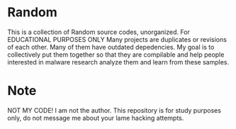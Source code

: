 # Random
This is a collection of Random source codes, unorganized. For EDUCATIONAL PURPOSES ONLY  Many projects are duplicates or revisions of each other. Many of them have outdated depedencies. My goal is to collectively put them together so that they are compilable and help people interested in malware research analyze them and learn from these samples.






# Note




NOT MY CODE! I am not the author. This repository is for study purposes only, do not message me about your lame hacking attempts.



